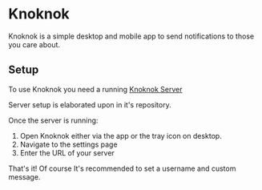 # Knoknok
Knoknok is a simple desktop and mobile app to send notifications to those you care about.

## Setup
To use Knoknok you need a running [Knoknok Server](https://github.com/SorceressLyra/knoknokServer)

Server setup is elaborated upon in it's repository.

Once the server is running: 
1. Open Knoknok either via the app or the tray icon on desktop.
2. Navigate to the settings page
3. Enter the URL of your server

That's it! Of course It's recommended to set a username and custom message.
